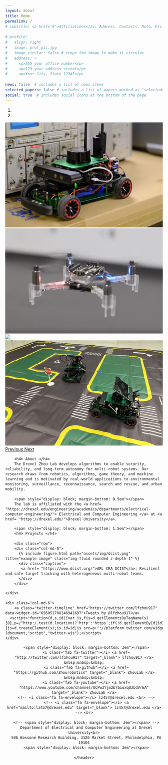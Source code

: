 ```yaml
---
layout: about
title: Home
permalink: /
# subtitle: <a href='#'>Affiliations</a>. Address. Contacts. Moto. Etc.

# profile:
#   align: right
#   image: prof_pic.jpg
#   image_cicular: false # crops the image to make it circular
#   address: >
#     <p>555 your office number</p>
#     <p>123 your address street</p>
#     <p>Your City, State 12345</p>

news: false  # includes a list of news items
selected_papers: false # includes a list of papers marked as "selected={true}"
social: true  # includes social icons at the bottom of the page
---
```



<!-- ************** Carousel ************** -->
<div id="carouselExampleIndicators" class="carousel slide carousel-fade" data-ride="carousel">
  <ol class="carousel-indicators">
    <li data-target="#carouselExampleIndicators" data-slide-to="0" class="active"></li>
    <li data-target="#carouselExampleIndicators" data-slide-to="1"></li>
<!--     <li data-target="#carouselExampleIndicators" data-slide-to="2"></li>
    <li data-target="#carouselExampleIndicators" data-slide-to="3"></li>
    <li data-target="#carouselExampleIndicators" data-slide-to="4"></li>
    <li data-target="#carouselExampleIndicators" data-slide-to="5"></li>
    <li data-target="#carouselExampleIndicators" data-slide-to="6"></li> -->
  </ol>
  <div class="carousel-inner">
    <div class="carousel-item active">
      <img class="d-block w-100" src="assets/img/robotcar.jpg">
    </div> 
    <div class="carousel-item ">
      <img class="d-block w-100" src="assets/img/crazyfliedrone.png">
    </div>  
    <div class="carousel-item ">
      <img class="d-block w-100" src="assets/img/robottargt.jpeg">
    </div>
    <div class="carousel-item">
      <img class="d-block w-100" src="assets/img/autovehicle.jpeg">
    </div>
</div>
<a class="carousel-control-prev" href="#carouselExampleIndicators" role="button" data-slide="prev">
  <span class="carousel-control-prev-icon" aria-hidden="true"></span>
  <span class="sr-only">Previous</span>
</a>
<a class="carousel-control-next" href="#carouselExampleIndicators" role="button" data-slide="next">
  <span class="carousel-control-next-icon" aria-hidden="true"></span>
  <span class="sr-only">Next</span>
</a>
</div>


<div class="row">
    <div class="col-md-6">
        <span style="display: block; margin-bottom: 0.6em"></span>
       
        <h4> About </h4>
        The Drexel Zhou Lab develops algorithms to enable security, reliability, and long-term autonomy for multi-robot systems. Our research draws from robotics, algorithms, game theory, and machine learning and is motivated by real-world applications to environmental monitoring, surveillance, reconnaissance, search and rescue, and urban mobility. 

        <span style="display: block; margin-bottom: 0.5em"></span>
        The lab is affiliated with the <a href= "https://drexel.edu/engineering/academics/departments/electrical-computer-engineering/"> Electrical and Computer Engineering </a> at <a href= "https://drexel.edu/">Drexel University</a>.

<!--         <span style="display: block; margin-bottom: 0.5em"></span>
        See more about our research <a href= "https://zhourobotics.github.io/research/">here</a>. -->        

        <span style="display: block; margin-bottom: 1.5em"></span>
        <h4> Projects </h4>

        <div class="row">
        <div class="col-md-6">
          {% include figure.html path="assets/img/dcist.png" title="example image" class="img-fluid rounded z-depth-1" %}
          <div class="caption">
           <a href= "https://www.dcist.org/">ARL CRA DCIST</a>: Resilient and safe target tracking with heterogeneous multi-robot teams. 
          </div>    
        </div>     

</div>

    </div>

    <div class="col-md-6">
        <a class="twitter-timeline" href="https://twitter.com/lfzhou917" data-widget-id="695051708246941697">Tweets by @lfzhou917</a>
      <script>!function(d,s,id){var js,fjs=d.getElementsByTagName(s)[0],p=/^http:/.test(d.location)?'http':'https';if(!d.getElementById(id)){js=d.createElement(s);js.id=id;js.src=p+"://platform.twitter.com/widgets.js";fjs.parentNode.insertBefore(js,fjs);}}(document,"script","twitter-wjs");</script>
    </div>
</div>


<div class='container'>
    <header class="masthead text-center">

      <span style="display: block; margin-bottom: 3em"></span>
      <i class="fab fa-twitter"></i> <a href= "http://twitter.com/lfzhou917" target="_blank"> lfzhou917 </a> &nbsp;&nbsp;&nbsp;
      <i class="fab fa-github"></i> <a href= "https://github.com/Zhourobotics" target="_blank"> ZhouLab </a> &nbsp;&nbsp;&nbsp;
      <i class="fab fa-youtube"></i> <a href= "https://www.youtube.com/channel/UCPw3Yjm2b7bioxqOJbdVrEA" target="_blank"> ZhouLab </a>
      <!-- <i class="fa fa-envelope"></i> lz457@drexel.edu <br> -->
      <!-- <i class="fa fa-envelope"></i> <a href="mailto:lz457@drexel.edu" target="_blank"> lz457@drexel.edu </a> --> <br>

      <!-- <span style="display: block; margin-bottom: 3em"></span> -->
      Department of Electrical and Computer Engineering at Drexel University<br>
      506 Bossone Research Building, 3120 Market Street, Philadelphia, PA 19104
      <span style="display: block; margin-bottom: 3em"></span>

    </header>
</div>